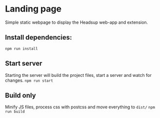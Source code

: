 # Landing page

Simple static webpage to display the Headsup web-app and extension.

## Install dependencies:
`npm run install`

## Start server
Starting the server will build the project files, start a server and watch for changes.
`npm run start`

## Build only
Minify JS files, process css with postcss and move everything to `dist/`
`npm run build`
